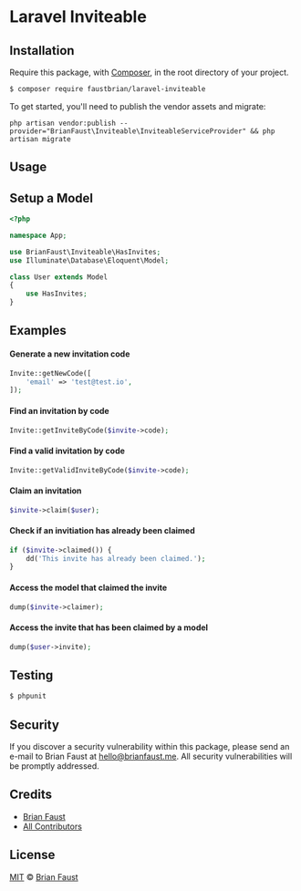 # Laravel Inviteable

## Installation

Require this package, with [Composer](https://getcomposer.org/), in the root directory of your project.

``` bash
$ composer require faustbrian/laravel-inviteable
```

To get started, you'll need to publish the vendor assets and migrate:

```
php artisan vendor:publish --provider="BrianFaust\Inviteable\InviteableServiceProvider" && php artisan migrate
```

## Usage

## Setup a Model

``` php
<?php

namespace App;

use BrianFaust\Inviteable\HasInvites;
use Illuminate\Database\Eloquent\Model;

class User extends Model
{
    use HasInvites;
}
```

## Examples

#### Generate a new invitation code
``` php
Invite::getNewCode([
    'email' => 'test@test.io',
]);
```

#### Find an invitation by code
``` php
Invite::getInviteByCode($invite->code);
```

#### Find a valid invitation by code
``` php
Invite::getValidInviteByCode($invite->code);
```

#### Claim an invitation
``` php
$invite->claim($user);
```

#### Check if an invitiation has already been claimed
``` php
if ($invite->claimed()) {
    dd('This invite has already been claimed.');
}
```

#### Access the model that claimed the invite
``` php
dump($invite->claimer);
```

#### Access the invite that has been claimed by a model
``` php
dump($user->invite);
```

## Testing

``` bash
$ phpunit
```

## Security

If you discover a security vulnerability within this package, please send an e-mail to Brian Faust at hello@brianfaust.me. All security vulnerabilities will be promptly addressed.

## Credits

- [Brian Faust](https://github.com/faustbrian)
- [All Contributors](../../contributors)

## License

[MIT](LICENSE) © [Brian Faust](https://brianfaust.me)
